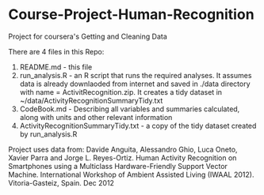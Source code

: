 # Course-Project-Human-Recognition
Project for coursera's Getting and Cleaning Data

There are 4 files in this Repo:

1. README.md - this file 
2. run_analysis.R - an R script that runs the required analyses. It assumes data is already downlaoded from internet and saved in ./data directory with name = ActivitRecognition.zip. It creates a tidy dataset in ~/data/ActivityRecognitionSummaryTidy.txt
3. CodeBook.md - Describing all variables and summaries calculated, along with units and other relevant information
4. ActivityRecognitionSummaryTidy.txt - a copy of the tidy dataset created by run_analysis.R

Project uses data from:
Davide Anguita, Alessandro Ghio, Luca Oneto, Xavier Parra and Jorge L. Reyes-Ortiz. Human Activity Recognition on Smartphones using a Multiclass Hardware-Friendly Support Vector Machine. International Workshop of Ambient Assisted Living (IWAAL 2012). Vitoria-Gasteiz, Spain. Dec 2012



